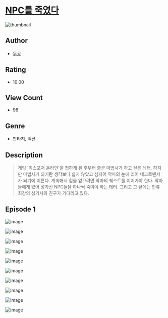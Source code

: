 # [NPC를 죽였다](https://comic.naver.com/challenge/list?titleId=810438)
![thumbnail](https://image-comic.pstatic.net/user_contents_data/challenge_comic/2023/05/23/366898/upload_7364060728005834296_480x623.jpeg)

## Author
- [무공](https://comic.naver.com/artistTitle?id=366898)

## Rating
- 10.00

## View Count
- 96

## Genre
- 판타지, 액션

## Description
> 게임 '익스포저 온라인'을 접하게 된 후부터 줄곧 마법사가 하고 싶은 테터. 하지만 마법사가 되기란 생각보다 쉽지 않았고 심지어 악마의 눈에 띄어 네크로맨서가 되기에 이른다. 계속해서 힘을 얻으려면 악마의 퀘스트를 이어가야 한다. 악마들에게 있어 성가신 NPC들을 하나씩 죽여야 하는 테터. 그리고 그 끝에는 인류 최강의 성기사와 친구가 기다리고 있다.


## Episode 1
![image](https://image-comic.pstatic.net/user_contents_data/challenge_comic/2023/05/23/366898/upload_3473464096051519799.jpeg)

![image](https://image-comic.pstatic.net/user_contents_data/challenge_comic/2023/05/23/366898/upload_3775531839728805425.jpeg)

![image](https://image-comic.pstatic.net/user_contents_data/challenge_comic/2023/05/23/366898/upload_7306299164460462177.jpeg)

![image](https://image-comic.pstatic.net/user_contents_data/challenge_comic/2023/05/23/366898/upload_7075544461567537721.jpeg)

![image](https://image-comic.pstatic.net/user_contents_data/challenge_comic/2023/05/23/366898/upload_7017841210957128549.jpeg)

![image](https://image-comic.pstatic.net/user_contents_data/challenge_comic/2023/05/23/366898/upload_3689910669448471856.jpeg)

![image](https://image-comic.pstatic.net/user_contents_data/challenge_comic/2023/05/23/366898/upload_3688504587383484722.jpeg)

![image](https://image-comic.pstatic.net/user_contents_data/challenge_comic/2023/05/23/366898/upload_3905295304424175670.jpeg)

![image](https://image-comic.pstatic.net/user_contents_data/challenge_comic/2023/05/23/366898/upload_3977019561724765747.jpeg)

![image](https://image-comic.pstatic.net/user_contents_data/challenge_comic/2023/05/23/366898/upload_7016948403173352549.jpeg)
